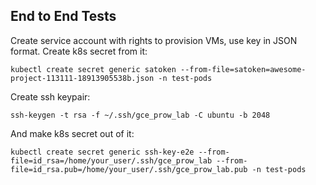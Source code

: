 
## End to End Tests

Create service account with rights to provision VMs, use key in JSON format. Create k8s secret from it:
```
kubectl create secret generic satoken --from-file=satoken=awesome-project-113111-18913905538b.json -n test-pods
```
Create ssh keypair:
```
ssh-keygen -t rsa -f ~/.ssh/gce_prow_lab -C ubuntu -b 2048
```
And make k8s secret out of it:
```
kubectl create secret generic ssh-key-e2e --from-file=id_rsa=/home/your_user/.ssh/gce_prow_lab --from-file=id_rsa.pub=/home/your_user/.ssh/gce_prow_lab.pub -n test-pods
```
